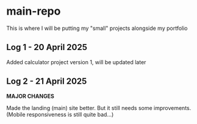 # main-repo

This is where I will be putting my "small" projects alongside my portfolio

## Log 1 - 20 April 2025

Added calculator project version 1, will be updated later

## Log 2 - 21 April 2025

**MAJOR CHANGES**

Made the landing (main) site better. But it still needs some improvements. (Mobile responsiveness is still quite bad...)
